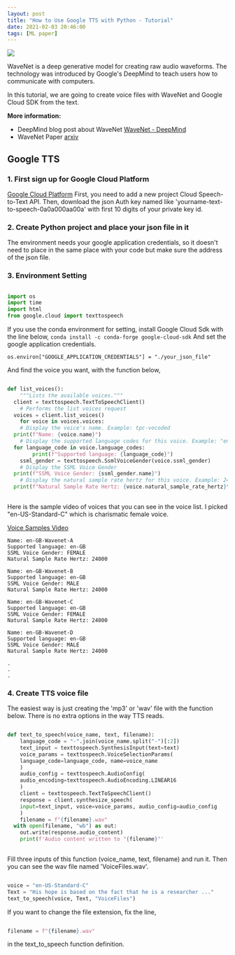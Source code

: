 ```yaml
---
layout: post
title: "How to Use Google TTS with Python - Tutorial"
date: 2021-02-03 20:46:00
tags: [ML paper]
---
```


![](https://cdn.aitimes.kr/news/photo/201710/10791_10296_126.png)

WaveNet is a deep generative model for creating raw audio waveforms. The technology was introduced by Google's DeepMind to teach users how to communicate with computers.

In this tutorial, we are going to create voice files with WaveNet and Google Cloud SDK from the text.

**More information:**
- DeepMind blog post about WaveNet [WaveNet - DeepMind](https://deepmind.com/blog/article/wavenet-generative-model-raw-audio)
- WaveNet Paper [arxiv](https://arxiv.org/pdf/1609.03499.pdf)

## Google TTS
### 1. First sign up for Google Cloud Platform
[Google Cloud Platform](https://console.developers.google.com/?hl=ko)
First, you need to add a new project Cloud Speech-to-Text API.
Then, download the json Auth key named like 'yourname-text-to-speech-0a0a000aa00a' with first 10 digits of your private key id.


### 2. Create Python project and place your json file in it
The environment needs your google application credentials, so it doesn't need to place in the same place with your code but make sure the address of the json file.

### 3. Environment Setting

```python

import os  
import time  
import html  
from google.cloud import texttospeech

```

If you use the conda environment for setting, install Google Cloud Sdk with the line below,
		`conda install -c conda-forge google-cloud-sdk`
And set the google application credentials.

	os.environ["GOOGLE_APPLICATION_CREDENTIALS"] = "./your_json_file"

And find the voice you want, with the function below,

```python

def list_voices():  
    """Lists the available voices."""  
  client = texttospeech.TextToSpeechClient()  
    # Performs the list voices request  
  voices = client.list_voices()  
    for voice in voices.voices:  
	# Display the voice's name. Example: tpc-vocoded  
  print(f"Name: {voice.name}")  
	# Display the supported language codes for this voice. Example: "en-US"  
  for language_code in voice.language_codes:  
	    print(f"Supported language: {language_code}")  
	ssml_gender = texttospeech.SsmlVoiceGender(voice.ssml_gender)  
	# Display the SSML Voice Gender  
  print(f"SSML Voice Gender: {ssml_gender.name}")  
	# Display the natural sample rate hertz for this voice. Example: 24000  
  print(f"Natural Sample Rate Hertz: {voice.natural_sample_rate_hertz}\n")
  
```

Here is the sample video of voices that you can see in the voice list. I picked "en-US-Standard-C" which is charismatic female voice.

[Voice Samples Video](https://www.youtube.com/watch?v=j9b7pNTE_SY)

	Name: en-GB-Wavenet-A  
	Supported language: en-GB  
	SSML Voice Gender: FEMALE  
	Natural Sample Rate Hertz: 24000  
	 
	Name: en-GB-Wavenet-B  
	Supported language: en-GB  
	SSML Voice Gender: MALE  
	Natural Sample Rate Hertz: 24000  
	 
	Name: en-GB-Wavenet-C  
	Supported language: en-GB  
	SSML Voice Gender: FEMALE  
	Natural Sample Rate Hertz: 24000  
	 
	Name: en-GB-Wavenet-D  
	Supported language: en-GB  
	SSML Voice Gender: MALE  
	Natural Sample Rate Hertz: 24000  
	 
	.
	.
	.

### 4. Create TTS voice file

The easiest way is just creating the 'mp3' or 'wav' file with the function below. There is no extra options in the way TTS reads.

```python

def text_to_speech(voice_name, text, filename):  
    language_code = "-".join(voice_name.split("-")[:2])  
    text_input = texttospeech.SynthesisInput(text=text)  
    voice_params = texttospeech.VoiceSelectionParams(  
	language_code=language_code, name=voice_name  
    )  
    audio_config = texttospeech.AudioConfig(  
	audio_encoding=texttospeech.AudioEncoding.LINEAR16  
    )  
    client = texttospeech.TextToSpeechClient()  
    response = client.synthesize_speech(  
	input=text_input, voice=voice_params, audio_config=audio_config  
    )  
    filename = f"{filename}.wav"
  with open(filename, "wb") as out:  
	out.write(response.audio_content)  
	print(f'Audio content written to "{filename}"'
	
```

Fill three inputs of this function (voice_name, text, filename) and run it. Then you can see the wav file named 'VoiceFiles.wav'.

```python

voice = "en-US-Standard-C"
Text = "His hope is based on the fact that he is a researcher ..."
text_to_speech(voice, Text, "VoiceFiles")

```

 If you want to change the file extension, fix the line,
 
```python

filename = f"{filename}.wav"

```

in the text_to_speech function definition.
	

